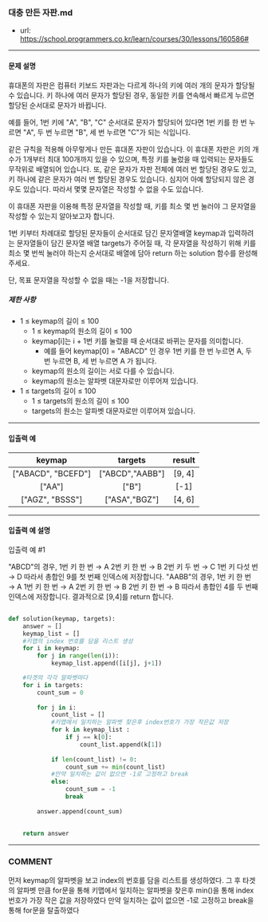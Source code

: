 ### 대충 만든 자판.md

 - url: https://school.programmers.co.kr/learn/courses/30/lessons/160586#
 
 --------
 
#### 문제 설명
휴대폰의 자판은 컴퓨터 키보드 자판과는 다르게 하나의 키에 여러 개의 문자가 할당될 수 있습니다. 키 하나에 여러 문자가 할당된 경우, 동일한 키를 연속해서 빠르게 누르면 할당된 순서대로 문자가 바뀝니다.

예를 들어, 1번 키에 "A", "B", "C" 순서대로 문자가 할당되어 있다면 1번 키를 한 번 누르면 "A", 두 번 누르면 "B", 세 번 누르면 "C"가 되는 식입니다.

같은 규칙을 적용해 아무렇게나 만든 휴대폰 자판이 있습니다. 이 휴대폰 자판은 키의 개수가 1개부터 최대 100개까지 있을 수 있으며, 특정 키를 눌렀을 때 입력되는 문자들도 무작위로 배열되어 있습니다. 또, 같은 문자가 자판 전체에 여러 번 할당된 경우도 있고, 키 하나에 같은 문자가 여러 번 할당된 경우도 있습니다. 심지어 아예 할당되지 않은 경우도 있습니다. 따라서 몇몇 문자열은 작성할 수 없을 수도 있습니다.

이 휴대폰 자판을 이용해 특정 문자열을 작성할 때, 키를 최소 몇 번 눌러야 그 문자열을 작성할 수 있는지 알아보고자 합니다.

1번 키부터 차례대로 할당된 문자들이 순서대로 담긴 문자열배열 keymap과 입력하려는 문자열들이 담긴 문자열 배열 targets가 주어질 때, 각 문자열을 작성하기 위해 키를 최소 몇 번씩 눌러야 하는지 순서대로 배열에 담아 return 하는 solution 함수를 완성해 주세요.

단, 목표 문자열을 작성할 수 없을 때는 -1을 저장합니다.

##### 제한 사항
 - 1 ≤ keymap의 길이 ≤ 100
    - 1 ≤ keymap의 원소의 길이 ≤ 100
    - keymap[i]는 i + 1번 키를 눌렀을 때 순서대로 바뀌는 문자를 의미합니다.
        - 예를 들어 keymap[0] = "ABACD" 인 경우 1번 키를 한 번 누르면 A, 두 번 누르면 B, 세 번 누르면 A 가 됩니다.
    - keymap의 원소의 길이는 서로 다를 수 있습니다.
    - keymap의 원소는 알파벳 대문자로만 이루어져 있습니다.
 - 1 ≤ targets의 길이 ≤ 100
    - 1 ≤ targets의 원소의 길이 ≤ 100
    - targets의 원소는 알파벳 대문자로만 이루어져 있습니다.
--------
 
#### 입출력 예
|keymap|targets|result|
|:---:|:---:|:---:|
|["ABACD", "BCEFD"]|["ABCD","AABB"]|[9, 4]|
|["AA"]|["B"]|[-1]|
|["AGZ", "BSSS"]|["ASA","BGZ"]|[4, 6]|
 
--------

#### 입출력 예 설명
입출력 예 #1

"ABCD"의 경우,
1번 키 한 번 → A
2번 키 한 번 → B
2번 키 두 번 → C
1번 키 다섯 번 → D
따라서 총합인 9를 첫 번째 인덱스에 저장합니다.
"AABB"의 경우,
1번 키 한 번 → A
1번 키 한 번 → A
2번 키 한 번 → B
2번 키 한 번 → B
따라서 총합인 4를 두 번째 인덱스에 저장합니다.
결과적으로 [9,4]를 return 합니다.

```python

def solution(keymap, targets):
    answer = []
    keymap_list = []
    #키맵의 index 번호를 담을 리스트 생성
    for i in keymap:
        for j in range(len(i)):
            keymap_list.append([i[j], j+1])

    #타겟의 각각 알파벳마다
    for i in targets:
        count_sum = 0
        
        for j in i:
            count_list = []
            #키맵에서 일치하는 알파벳 찾은후 index번호가 가장 작은값 저장
            for k in keymap_list :
                if j == k[0]:
                    count_list.append(k[1])
            
            if len(count_list) != 0:
                count_sum += min(count_list)
            #만약 일치하는 값이 없으면 -1로 고정하고 break
            else:
                count_sum = -1
                break
        
        answer.append(count_sum)
                
    
    return answer

```

------
### COMMENT
먼저 keymap의 알파벳을 보고 index의 번호를 담을 리스트를 생성하였다.
그 후 타겟의 알파벳 만큼 for문을 통해 키맵에서 일치하는 알파벳을 찾은후 min()을 통해 index 번호가 가장 작은 값을 저장하였다
만약 일치하는 값이 없으면 -1로 고정하고 break을 통해 for문을 탈출하였다

